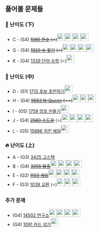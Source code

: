 ## 풀어볼 문제들

### :watermelon: 난이도 (下)
+ C - (S4) ~~[1065 한수](https://www.acmicpc.net/problem/1065) (:star:)~~<img src = "https://github.com/Haaarimmm.png" width="25" height="25"><img src = "https://github.com/wocjs.png" width="25" height="25"><img src = "https://github.com/Frog-Slayer.png" width="25" height="25"><img src = "https://github.com/sulogc.png" width="25" height="25">
+ G - (S4) ~~[1920 수 찾기](https://www.acmicpc.net/problem/1920) (:star:)~~<img src = "https://github.com/Frog-Slayer.png" width="25" height="25"><img src = "https://github.com/Haaarimmm.png" width="25" height="25"><img src = "https://github.com/wocjs.png" width="25" height="25"><img src = "https://github.com/sulogc.png" width="25" height="25">
+ K - (G4) [1339 단어 수학](https://www.acmicpc.net/problem/1339) (:star:)<img src = "https://github.com/Frog-Slayer.png" width="25" height="25">

### :evergreen_tree: 난이도 (中)
+ D - (S1) [1713 후보 추천하기](https://www.acmicpc.net/problem/1713)<img src = "https://github.com/Frog-Slayer.png" width="25" height="25">
+ H - (G4) ~~[9663 N-Queen](https://www.acmicpc.net/problem/9663) (:star::star:)~~<img src = "https://github.com/sulogc.png" width="25" height="25"><img src = "https://github.com/Haaarimmm.png" width="25" height="25"><img src = "https://github.com/Frog-Slayer.png" width="25" height="25">
+ I - (G5) [1759 암호 만들기](https://www.acmicpc.net/problem/1759)<img src = "https://github.com/Frog-Slayer.png" width="25" height="25">
+ J - (G4) ~~[2580 스도쿠](https://www.acmicpc.net/problem/2580)~~ (:star:)<img src = "https://github.com/Frog-Slayer.png" width="25" height="25"><img src = "https://github.com/wocjs.png" width="25" height="25"><img src = "https://github.com/sulogc.png" width="25" height="25"><img src = "https://github.com/Haaarimmm.png" width="25" height="25">
+ L - (G5) [15686 치킨 배달](https://www.acmicpc.net/problem/15686)<img src = "https://github.com/Frog-Slayer.png" width="25" height="25">

### :fire: 난이도 (上)
+ A - (G3) [3425 고스택](https://www.acmicpc.net/problem/3425)
+ B - (G4) ~~[3055 탈출](https://www.acmicpc.net/problem/3055)~~<img src = "https://github.com/Frog-Slayer.png" width="25" height="25"><img src = "https://github.com/Haaarimmm.png" width="25" height="25"><img src = "https://github.com/wocjs.png" width="25" height="25"><img src = "https://github.com/sulogc.png" width="25" height="25">
+ E - (G2) ~~[1103 게임](https://www.acmicpc.net/problem/1103)~~<img src = "https://github.com/Frog-Slayer.png" width="25" height="25"><img src = "https://github.com/wocjs.png" width="25" height="25"><img src = "https://github.com/sulogc.png" width="25" height="25"><img src = "https://github.com/Haaarimmm.png" width="25" height="25">
+ F - (G3) [1039 교환](https://www.acmicpc.net/problem/1039) (:star:)<img src = "https://github.com/Frog-Slayer.png" width="25" height="25"><img src = "https://github.com/sulogc.png" width="25" height="25"><img src = "https://github.com/wocjs.png" width="25" height="25">

### 추가 문제
+ (G4) [14502 연구소](https://www.acmicpc.net/problem/14502)<img src = "https://github.com/Haaarimmm.png" width="25" height="25"><img src = "https://github.com/wocjs.png" width="25" height="25"><img src = "https://github.com/Frog-Slayer.png" width="25" height="25"><img src = "https://github.com/sulogc.png" width="25" height="25">
+ (G4) [1091 카드 섞기](https://www.acmicpc.net/problem/1091)<img src = "https://github.com/Haaarimmm.png" width="25" height="25">
